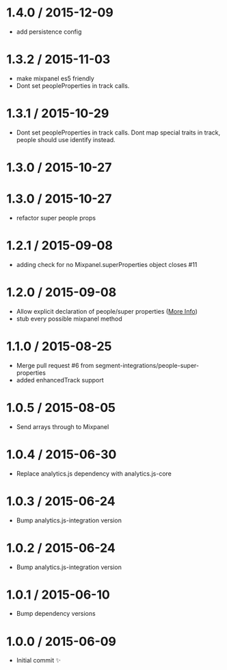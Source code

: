 
1.4.0 / 2015-12-09
==================

  * add persistence config

1.3.2 / 2015-11-03
==================

  * make mixpanel es5 friendly
  * Dont set peopleProperties in track calls.

1.3.1 / 2015-10-29
==================

  * Dont set peopleProperties in track calls. Dont map special traits in track, people should use identify instead.

1.3.0 / 2015-10-27
==================



1.3.0 / 2015-10-27
==================

  * refactor super people props

1.2.1 / 2015-09-08
==================

  * adding check for no Mixpanel.superProperties object closes #11

1.2.0 / 2015-09-08
==================

  * Allow explicit declaration of people/super properties ([More Info](https://github.com/segment-integrations/analytics.js-integration-mixpanel/pull/10))
  * stub every possible mixpanel method

1.1.0 / 2015-08-25
==================

  * Merge pull request #6 from segment-integrations/people-super-properties
  * added enhancedTrack support

1.0.5 / 2015-08-05
==================

  * Send arrays through to Mixpanel

1.0.4 / 2015-06-30
==================

  * Replace analytics.js dependency with analytics.js-core

1.0.3 / 2015-06-24
==================

  * Bump analytics.js-integration version

1.0.2 / 2015-06-24
==================

  * Bump analytics.js-integration version

1.0.1 / 2015-06-10
==================

  * Bump dependency versions

1.0.0 / 2015-06-09
==================

  * Initial commit :sparkles:
